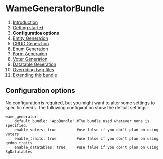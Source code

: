 WameGeneratorBundle
=====================

1.  [Introduction](1_introduction.md)
2.  [Getting started](2_getting_started.md)
3.  **Configuration options**
4.  [Entity Generation](4_entity_generation.md)
5.  [CRUD Generation](5_crud_generation.md)
6.  [Enum Generation](6_enum_generation.md)
7.  [Form Generation](7_form_generation.md)
8.  [Voter Generation](8_voter_generation.md)
9.  [Datatable Generation](9_datatable_generation.md)
10. [Overriding twig files](10_overriding_twig.md)
11. [Extending this bundle](11_extending_bundle.md)

## Configuration options
No configuration is required, but you might want to alter some
settings to specific needs. 
The following configuration show the default settings:

    wame_generator:
        default_bundle: 'AppBundle' #The bundle used whenever none is specified.
        enable_voters: true         #use false if you don't plan on using voters
        enable_traits: true         #use false if you don't plan on using gedmo traits
        enable_datatables: true     #use false if you don't plan on using SgDatatables

 